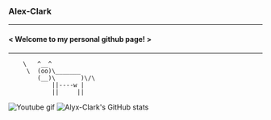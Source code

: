 ### Alex-Clark
_____________________________________
#### < Welcome to my personal github page! >
 ------------------------------------- 
        \   ^__^
         \  (oo)\_______
            (__)\       )\/\
                ||----w |
                ||     ||
                
                                                                                    

   ![Youtube gif](https://github.com/Alyx-Clark/Alyx-Clark/raw/main/erased-satoru.gif) 
   ![Alyx-Clark's GitHub stats](https://github-readme-stats.vercel.app/api?username=Alyx-Clark&show_icons=true&theme=cobalt)
